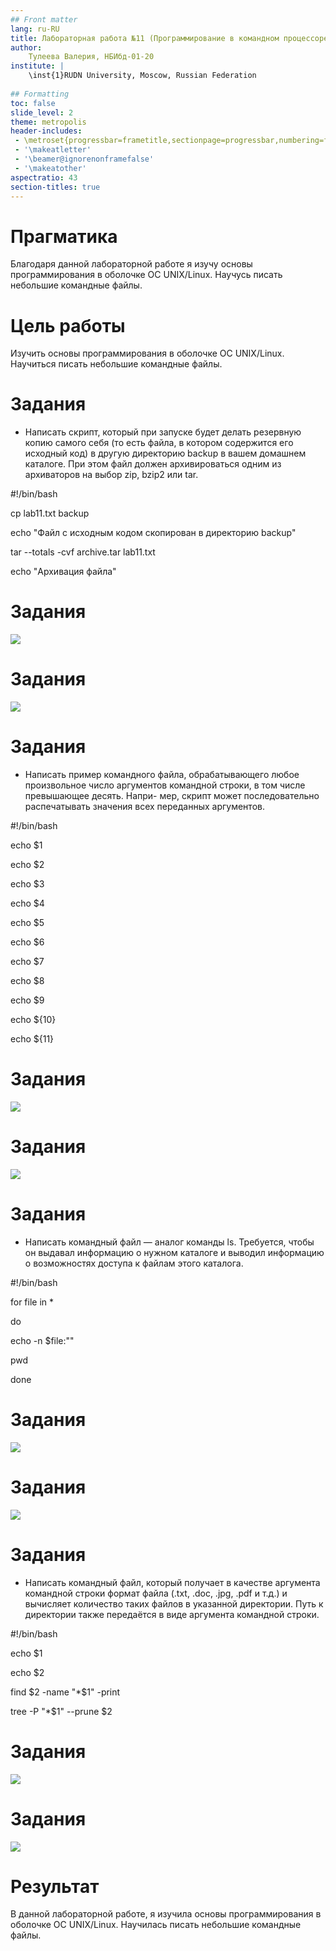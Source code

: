 ```yaml
---
## Front matter
lang: ru-RU
title: Лабораторная работа №11 (Программирование в командном процессоре ОС UNIX. Командные файлы)
author:
	Тулеева Валерия, НБИбд-01-20
institute: |
	\inst{1}RUDN University, Moscow, Russian Federation
	
## Formatting
toc: false
slide_level: 2
theme: metropolis
header-includes: 
 - \metroset{progressbar=frametitle,sectionpage=progressbar,numbering=fraction}
 - '\makeatletter'
 - '\beamer@ignorenonframefalse'
 - '\makeatother'
aspectratio: 43
section-titles: true
---
```




# Прагматика

Благодаря данной лабораторной работе я изучу основы программирования в оболочке ОС UNIX/Linux. Научусь писать небольшие командные файлы.



# Цель работы

Изучить основы программирования в оболочке ОС UNIX/Linux. Научиться писать небольшие командные файлы.


# Задания

- Написать скрипт, который при запуске будет делать резервную копию самого себя (то есть файла, в котором содержится его исходный код) в другую директорию backup в вашем домашнем каталоге. При этом файл должен архивироваться одним из архиваторов на выбор zip, bzip2 или tar. 

#!/bin/bash

cp lab11.txt backup

echo "Файл с исходным кодом скопирован в директорию backup"

tar --totals -cvf archive.tar lab11.txt

echo "Архивация файла"




# Задания

![](https://github.com/Valeriya851/os-intro/blob/os-intro/Lab11/Screenshot/8.png?raw=true![image](https://user-images.githubusercontent.com/83212205/119552761-b69a5100-bdbc-11eb-8592-a9b4791cdb9b.png))


# Задания

![](https://github.com/Valeriya851/os-intro/blob/os-intro/Lab11/Screenshot/10.png?raw=true![image](https://user-images.githubusercontent.com/83212205/119553601-99b24d80-bdbd-11eb-996b-dcb9ed022cbf.png))




# Задания

- Написать пример командного файла, обрабатывающего любое произвольное число аргументов командной строки, в том числе превышающее десять. Напри- мер, скрипт может последовательно распечатывать значения всех переданных аргументов.

#!/bin/bash

echo $1

echo $2

echo $3

echo $4

echo $5

echo $6

echo $7

echo $8

echo $9

echo ${10}

echo ${11}



# Задания

![](https://github.com/Valeriya851/os-intro/blob/os-intro/Lab11/Screenshot/12.png?raw=true![image](https://user-images.githubusercontent.com/83212205/119553014-ffeaa080-bdbc-11eb-8a69-bacc071931e5.png))


# Задания

![](https://github.com/Valeriya851/os-intro/blob/os-intro/Lab11/Screenshot/15.png?raw=true![image](https://user-images.githubusercontent.com/83212205/119553923-ebf36e80-bdbd-11eb-99b8-caa96b472953.png))



# Задания

- Написать командный файл — аналог команды ls. Требуется, чтобы он выдавал информацию о нужном каталоге и выводил информацию о возможностях доступа к файлам этого каталога.

#!/bin/bash

for file in *

do

echo -n $file:""

pwd 

done


# Задания

![](https://github.com/Valeriya851/os-intro/blob/os-intro/Lab11/Screenshot/17.png?raw=true![image](https://user-images.githubusercontent.com/83212205/119553175-34f6f300-bdbd-11eb-9758-6580b280637f.png))

# Задания

![](https://github.com/Valeriya851/os-intro/blob/os-intro/Lab11/Screenshot/20.png?raw=true![image](https://user-images.githubusercontent.com/83212205/119553726-b8184900-bdbd-11eb-899a-2e24fbfae2e8.png))


# Задания

- Написать командный файл, который получает в качестве аргумента командной строки формат файла (.txt, .doc, .jpg, .pdf и т.д.) и вычисляет количество таких файлов в указанной директории. Путь к директории также передаётся в виде аргумента командной строки.

#!/bin/bash

echo $1

echo $2

find $2 -name "*$1" -print

tree -P "*$1" --prune $2


# Задания

![](https://github.com/Valeriya851/os-intro/blob/os-intro/Lab11/Screenshot/22.png?raw=true![image](https://user-images.githubusercontent.com/83212205/119553337-6374ce00-bdbd-11eb-8c6f-7fb0b16e9412.png))


# Задания

![](https://github.com/Valeriya851/os-intro/blob/os-intro/Lab11/Screenshot/27.png?raw=true![image](https://user-images.githubusercontent.com/83212205/119554002-03caf280-bdbe-11eb-966e-c025ceb4554f.png))


# Результат

В данной лабораторной работе, я изучила основы программирования в оболочке ОС UNIX/Linux. Научилась писать небольшие командные файлы.
